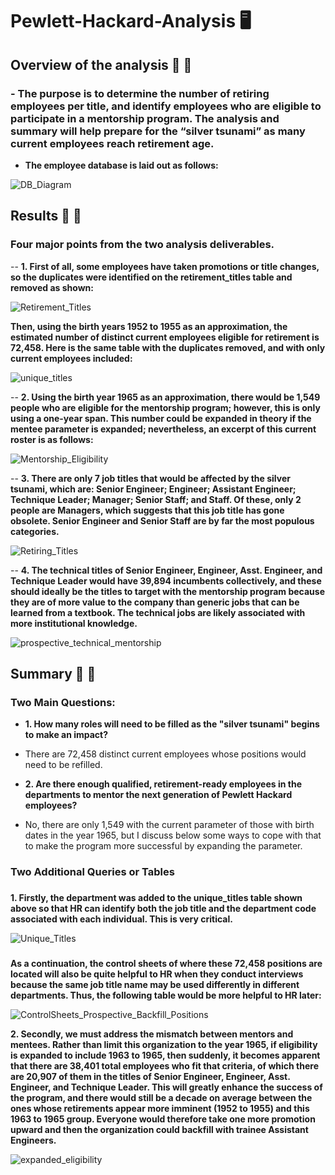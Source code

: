 # Pewlett-Hackard-Analysis :desktop_computer:

## Overview of the analysis  :older_adult:  :child:

###  - The purpose is to determine the number of retiring employees per title, and identify employees who are eligible to participate in a mentorship program. The analysis and summary will help prepare for the “silver tsunami” as many current employees reach retirement age.

- **The employee database is laid out as follows:**

![DB_Diagram](https://github.com/Super-Manda/Pewlett-Hackard-Analysis/blob/main/EmployeeDB.png)

## Results :older_man:  :boy:

### Four major points from the two analysis deliverables. 

-- **1.	First of all, some employees have taken promotions or title changes, so the duplicates were identified on the retirement_titles table and removed as shown:**

![Retirement_Titles](https://github.com/Super-Manda/Pewlett-Hackard-Analysis/blob/main/PNGs/retirement_titles_PNG.png)


**Then, using the birth years 1952 to 1955 as an approximation, the estimated number of distinct current employees eligible for retirement is 72,458.  Here is the same table with the duplicates removed, and with only current employees included:**

![unique_titles](https://github.com/Super-Manda/Pewlett-Hackard-Analysis/blob/main/PNGs/unique_titles.png)


-- **2.	Using the birth year 1965 as an approximation, there would be 1,549 people who are eligible for the mentorship program; however, this is only using a one-year span.  This number could be expanded in theory if the mentee parameter is expanded; nevertheless, an excerpt of this current roster is as follows:**

![Mentorship_Eligibility](https://github.com/Super-Manda/Pewlett-Hackard-Analysis/blob/main/PNGs/mentorship_eligibility_PNG.png)

-- **3.	There are only 7 job titles that would be affected by the silver tsunami, which are: Senior Engineer; Engineer; Assistant Engineer; Technique Leader; Manager; Senior Staff; and Staff.  Of these, only 2 people are Managers, which suggests that this job title has gone obsolete.  Senior Engineer and Senior Staff are by far the most populous categories.** 

![Retiring_Titles](https://github.com/Super-Manda/Pewlett-Hackard-Analysis/blob/main/PNGs/retiring_titles_PNG.png)


-- **4.	The technical titles of Senior Engineer, Engineer, Asst. Engineer, and Technique Leader would have 39,894 incumbents collectively, and these should ideally be the titles to target with the mentorship program because they are of more value to the company than generic jobs that can be learned from a textbook.  The technical jobs are likely associated with more institutional knowledge.** 

![prospective_technical_mentorship](https://github.com/Super-Manda/Pewlett-Hackard-Analysis/blob/main/PNGs/prospective_technical_mentors_PNG.png)

## Summary :older_woman:  :girl:

### Two Main Questions:
- **1.  How many roles will need to be filled as the "silver tsunami" begins to make an impact?**

- There are 72,458 distinct current employees whose positions would need to be refilled.


- **2.  Are there enough qualified, retirement-ready employees in the departments to mentor the next generation of Pewlett Hackard employees?**

- No, there are only 1,549 with the current parameter of those with birth dates in the year 1965, but I discuss below some ways to cope with that to make the program more successful by expanding the parameter.  

### Two Additional Queries or Tables

###
**1.  Firstly, the department was added to the unique_titles table shown above so that HR can identify both the job title and the department code associated with each individual.  This is very critical.**

![Unique_Titles](https://github.com/Super-Manda/Pewlett-Hackard-Analysis/blob/main/PNGs/unique_titles_plus_department_added_PNG.png)

###
**As a continuation, the control sheets of where these 72,458 positions are located will also be quite helpful to HR when they conduct interviews because the same job title name may be used differently in different departments.  Thus, the following table would be more helpful to HR later:**

![ControlSheets_Prospective_Backfill_Positions](https://github.com/Super-Manda/Pewlett-Hackard-Analysis/blob/main/PNGs/prospective_backfill_positions_PNG.png)

**2.  Secondly, we must address the mismatch between mentors and mentees.  Rather than limit this organization to the year 1965, if eligibility is expanded to include 1963 to 1965, then suddenly, it becomes apparent that there are 38,401 total employees who fit that criteria, of which there are 20,907 of them in the titles of Senior Engineer, Engineer, Asst. Engineer, and Technique Leader.  This will greatly enhance the success of the program, and there would still be a decade on average between the ones whose retirements appear more imminent (1952 to 1955) and this 1963 to 1965 group.  Everyone would therefore take one more promotion upward and then the organization could backfill with trainee Assistant Engineers.**  

![expanded_eligibility](https://github.com/Super-Manda/Pewlett-Hackard-Analysis/blob/main/PNGs/prospective_mentees_expanded_eligibility_PNG.png)
